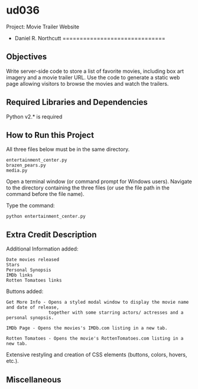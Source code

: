 # ud036
Project: Movie Trailer Website
  - Daniel R. Northcutt
==============================

Objectives
----------

Write server-side code to store a list of favorite movies, including box art imagery and a 
movie trailer URL. Use the code to generate a static web page allowing visitors to browse the 
movies and watch the trailers.


Required Libraries and Dependencies
-----------------------------------

Python v2.* is required


How to Run this Project
-----------------------

All three files below must be in the same directory.

	entertainment_center.py
	brazen_pears.py 
	media.py

Open a terminal window (or command prompt for Windows users).
Navigate to the directory containing the three files (or use the file path in the command before 
the file name).

Type the command:

	python entertainment_center.py


Extra Credit Description
------------------------

Additional Information added:

	Date movies released
	Stars
	Personal Synopsis
	IMDb links
	Rotten Tomatoes links
	
Buttons added:

	Get More Info - Opens a styled modal window to display the movie name and date of release,
	                together with some starring actors/ actresses and a personal synopsis.
				
	IMDb Page - Opens the movies's IMDb.com listing in a new tab.
	
	Rotten Tomatoes - Opens the movie's RottenTomatoes.com listing in a new tab.
	

	
Extensive restyling and creation of CSS elements (buttons, colors, hovers, etc.).


Miscellaneous
-------------
